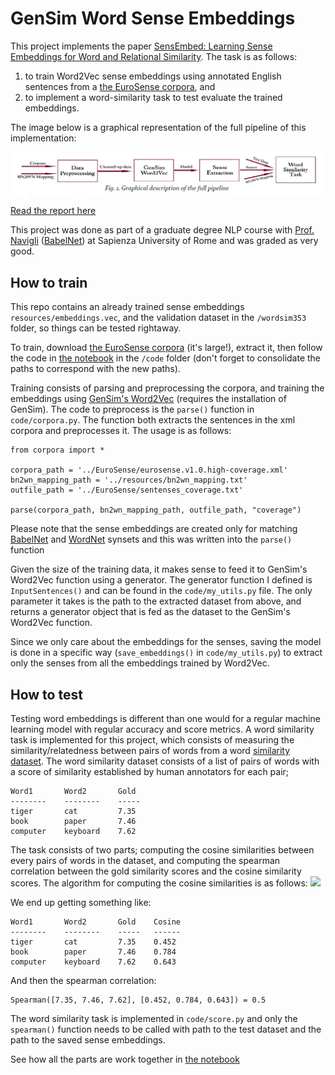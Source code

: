 # GenSim Word Sense Embeddings

This project implements the paper [SensEmbed: Learning Sense Embeddings for Word and Relational Similarity](https://www.aclweb.org/anthology/P15-1010/).
The task is as follows:
1. to train Word2Vec sense embeddings using annotated English sentences from a [the EuroSense corpora](http://lcl.uniroma1.it/eurosense/), and 
2. to implement a word-similarity task to test evaluate the trained embeddings. 

The image below is a graphical representation of the full pipeline of this implementation:

![](images/figure1.jpg)

[Read the report here](report.pdf)

This project was done as part of a graduate degree NLP course with [Prof. Navigli](http://wwwusers.di.uniroma1.it/~navigli/) ([BabelNet](https://babelnet.org/)) at Sapienza University of Rome and was graded as very good.


## How to train

This repo contains an already trained sense embeddings `resources/embeddings.vec`, and the validation dataset in the `/wordsim353` folder, so things can be tested rightaway.

To train, download [the EuroSense corpora](http://lcl.uniroma1.it/eurosense/) (it's large!), extract it, then follow the code in [the notebook](code/unigrams_only_notebook.ipynb) in the `/code` folder (don't forget to consolidate the paths to correspond with the new paths).

Training consists of parsing and preprocessing the corpora, and training the embeddings using [GenSim's Word2Vec](https://radimrehurek.com/gensim/models/word2vec.html) (requires the installation of GenSim). 
The code to preprocess is the `parse()` function in `code/corpora.py`. The function both extracts the sentences in the xml corpora and preprocesses it. The usage is as follows:

```
from corpora import *

corpora_path = '../EuroSense/eurosense.v1.0.high-coverage.xml'
bn2wn_mapping_path = '../resources/bn2wn_mapping.txt'
outfile_path = '../EuroSense/sentenses_coverage.txt'

parse(corpora_path, bn2wn_mapping_path, outfile_path, "coverage")
```

Please note that the sense embeddings are created only for matching [BabelNet](https://babelnet.org/) and [WordNet](https://wordnet.princeton.edu/) synsets and this was written into the `parse()` function

Given the size of the training data, it makes sense to feed it to GenSim's Word2Vec function using a generator. The generator function I defined is `InputSentences()` and can be found in the `code/my_utils.py` file. The only parameter it takes is the path to the extracted dataset from above, and returns a generator object that is fed as the dataset to the GenSim's Word2Vec function.

Since we only care about the embeddings for the senses, saving the model is done in a specific way (`save_embeddings()` in `code/my_utils.py`) to extract only the senses from all the embeddings trained by Word2Vec.


## How to test

Testing word embeddings is different than one would for a regular machine learning model with regular accuracy and score metrics. A word similarity task is implemented for this project, which consists of measuring the similarity/relatedness between pairs of words from a word [similarity dataset](http://www.cs.technion.ac.il/~gabr/resources/data/wordsim353/wordsim353.zip). 
The word similarity dataset consists of a list of pairs of words with a score of similarity established by human annotators for each pair;
```
Word1		Word2 		Gold
--------	--------	-----
tiger		cat 		7.35
book		paper 		7.46
computer	keyboard 	7.62
```
The task consists of two parts; computing the cosine similarities between every pairs of words in the dataset, and computing the spearman correlation between the gold similarity scores and the cosine similarity scores. The algorithm for computing the cosine similarities is as follows:
![](image/word_similarity_algorithm.jpg)

We end up getting something like:
```
Word1 		Word2 		Gold 	Cosine
-------- 	-------- 	----- 	------
tiger 		cat 		7.35 	0.452
book 		paper 		7.46 	0.784
computer 	keyboard 	7.62 	0.643
```
And then the spearman correlation:
```
Spearman([7.35, 7.46, 7.62], [0.452, 0.784, 0.643]) = 0.5
```

The word similarity task is implemented in `code/score.py` and only the `spearman()` function needs to be called with path to the test dataset and the path to the saved sense embeddings.

See how all the parts are work together in [the notebook](code/unigrams_only_notebook.ipynb)
